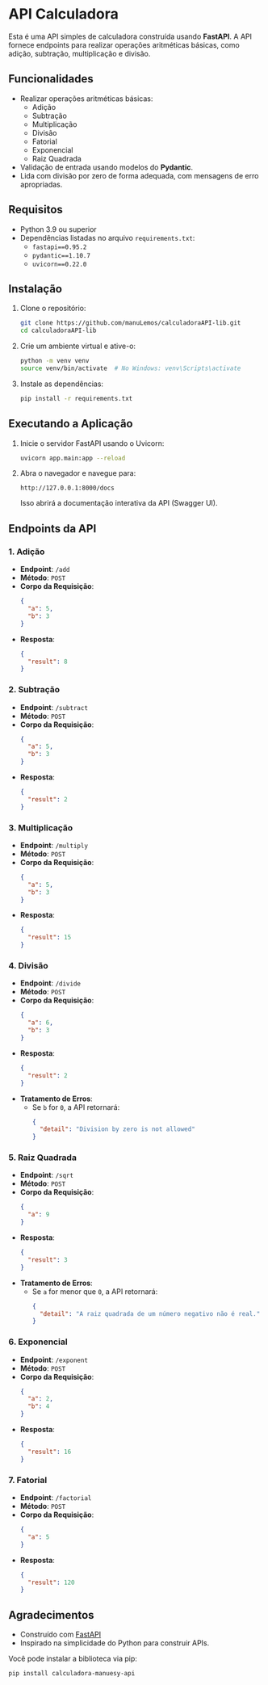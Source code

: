 # API Calculadora

Esta é uma API simples de calculadora construída usando **FastAPI**. A API fornece endpoints para realizar operações aritméticas básicas, como adição, subtração, multiplicação e divisão.

## Funcionalidades

- Realizar operações aritméticas básicas:
  - Adição
  - Subtração
  - Multiplicação
  - Divisão
  - Fatorial
  - Exponencial
  - Raiz Quadrada
- Validação de entrada usando modelos do **Pydantic**.
- Lida com divisão por zero de forma adequada, com mensagens de erro apropriadas.

## Requisitos

- Python 3.9 ou superior
- Dependências listadas no arquivo `requirements.txt`:
  - `fastapi==0.95.2`
  - `pydantic==1.10.7`
  - `uvicorn==0.22.0`

## Instalação

1. Clone o repositório:
   ```bash
   git clone https://github.com/manuLemos/calculadoraAPI-lib.git
   cd calculadoraAPI-lib
   ```

2. Crie um ambiente virtual e ative-o:
   ```bash
   python -m venv venv
   source venv/bin/activate  # No Windows: venv\Scripts\activate
   ```

3. Instale as dependências:
   ```bash
   pip install -r requirements.txt
   ```

## Executando a Aplicação

1. Inicie o servidor FastAPI usando o Uvicorn:
   ```bash
   uvicorn app.main:app --reload
   ```

2. Abra o navegador e navegue para:
   ```
   http://127.0.0.1:8000/docs
   ```
   Isso abrirá a documentação interativa da API (Swagger UI).

## Endpoints da API

### 1. **Adição**
   - **Endpoint**: `/add`
   - **Método**: `POST`
   - **Corpo da Requisição**:
     ```json
     {
       "a": 5,
       "b": 3
     }
     ```
   - **Resposta**:
     ```json
     {
       "result": 8
     }
     ```

### 2. **Subtração**
   - **Endpoint**: `/subtract`
   - **Método**: `POST`
   - **Corpo da Requisição**:
     ```json
     {
       "a": 5,
       "b": 3
     }
     ```
   - **Resposta**:
     ```json
     {
       "result": 2
     }
     ```

### 3. **Multiplicação**
   - **Endpoint**: `/multiply`
   - **Método**: `POST`
   - **Corpo da Requisição**:
     ```json
     {
       "a": 5,
       "b": 3
     }
     ```
   - **Resposta**:
     ```json
     {
       "result": 15
     }
     ```

### 4. **Divisão**
   - **Endpoint**: `/divide`
   - **Método**: `POST`
   - **Corpo da Requisição**:
     ```json
     {
       "a": 6,
       "b": 3
     }
     ```
   - **Resposta**:
     ```json
     {
       "result": 2
     }
     ```
   - **Tratamento de Erros**:
     - Se `b` for `0`, a API retornará:
       ```json
       {
         "detail": "Division by zero is not allowed"
       }
       ```
### 5. **Raiz Quadrada**
   - **Endpoint**: `/sqrt`
   - **Método**: `POST`
   - **Corpo da Requisição**:
     ```json
     {
       "a": 9
     }
     ```
   - **Resposta**:
     ```json
     {
       "result": 3
     }
     ```
   - **Tratamento de Erros**:
     - Se `a` for menor que `0`, a API retornará:
       ```json
       {
         "detail": "A raiz quadrada de um número negativo não é real."
       }
       ```

### 6. **Exponencial**
   - **Endpoint**: `/exponent`
   - **Método**: `POST`
   - **Corpo da Requisição**:
     ```json
     {
       "a": 2,
       "b": 4
     }
     ```
   - **Resposta**:
     ```json
     {
       "result": 16
     }
     ```

### 7. **Fatorial**
   - **Endpoint**: `/factorial`
   - **Método**: `POST`
   - **Corpo da Requisição**:
     ```json
     {
       "a": 5
     }
     ```
   - **Resposta**:
     ```json
     {
       "result": 120
     }
     ```

## Agradecimentos

- Construído com [FastAPI](https://fastapi.tiangolo.com/)
- Inspirado na simplicidade do Python para construir APIs.

Você pode instalar a biblioteca via pip:

  ```bash
  pip install calculadora-manuesy-api
  ```